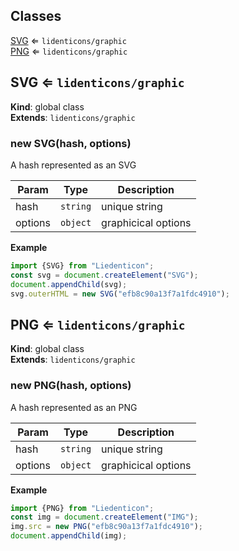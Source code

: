 ## Classes

<dl>
<dt><a href="#SVG">SVG</a> ⇐ <code>lidenticons/graphic</code></dt>
<dd></dd>
<dt><a href="#PNG">PNG</a> ⇐ <code>lidenticons/graphic</code></dt>
<dd></dd>
</dl>

<a name="SVG"></a>

## SVG ⇐ <code>lidenticons/graphic</code>
**Kind**: global class  
**Extends**: <code>lidenticons/graphic</code>  
<a name="new_SVG_new"></a>

### new SVG(hash, options)
A hash represented as an SVG


| Param | Type | Description |
| --- | --- | --- |
| hash | <code>string</code> | unique string |
| options | <code>object</code> | graphicical options |

**Example**  
```js
import {SVG} from "Liedenticon";
const svg = document.createElement("SVG");
document.appendChild(svg);
svg.outerHTML = new SVG("efb8c90a13f7a1fdc4910");
```
<a name="PNG"></a>

## PNG ⇐ <code>lidenticons/graphic</code>
**Kind**: global class  
**Extends**: <code>lidenticons/graphic</code>  
<a name="new_PNG_new"></a>

### new PNG(hash, options)
A hash represented as an PNG


| Param | Type | Description |
| --- | --- | --- |
| hash | <code>string</code> | unique string |
| options | <code>object</code> | graphicical options |

**Example**  
```js
import {PNG} from "Liedenticon";
const img = document.createElement("IMG");
img.src = new PNG("efb8c90a13f7a1fdc4910");
document.appendChild(img);
```
